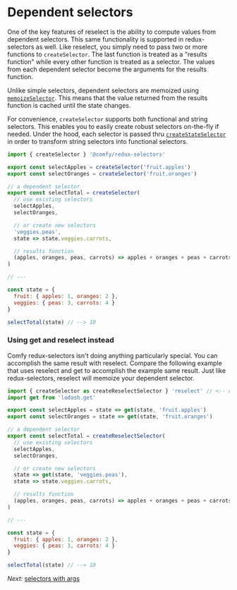 # Dependent selectors

One of the key features of reselect is the ability to compute values from dependent selectors. This same functionality is supported in redux-selectors as well. Like reselect, you simply need to pass two or more functions to `createSelector`. The last function is treated as a "results function" while every other function is treated as a selector. The values from each dependent selector become the arguments for the results function.

Unlike simple selectors, dependent selectors are memoized using [`memoizeSelector`](/docs/api/memoizeSelector.md). This means that the value returned from the results function is cached until the state changes.

For convenience, `createSelector` supports both functional and string selectors. This enables you to easily create robust selectors on-the-fly if needed. Under the hood, each selector is passed thru [`createStateSelector`](/docs/api/createStateSelector.md) in order to transform string selectors into functional selectors.

```js
import { createSelector } '@comfy/redux-selectors'

export const selectApples = createSelector('fruit.apples')
export const selectOranges = createSelector('fruit.oranges')

// a dependent selector
export const selectTotal = createSelector(
  // use existing selectors
  selectApples,
  selectOranges,

  // or create new selectors
  'veggies.peas',
  state => state.veggies.carrots,

  // results function
  (apples, oranges, peas, carrots) => apples + oranges + peas + carrots
)

// ---

const state = {
  fruit: { apples: 1, oranges: 2 },
  veggies: { peas: 3, carrots: 4 }
}

selectTotal(state) // --> 10
```

### Using get and reselect instead

Comfy redux-selectors isn't doing anything particularly special. You can accomplish the same result with reselect. Compare the following example that uses reselect and get to accomplish the example same result. Just like redux-selectors, reselect will memoize your dependent selector.


```js
import { createSelector as createReselectSelector } 'reselect' // <-- use reselect if you want
import get from 'lodash.get'

export const selectApples = state => get(state, 'fruit.apples')
export const selectOranges = state => get(state, 'fruit.oranges')

// a dependent selector
export const selectTotal = createReselectSelector(
  // use existing selectors
  selectApples,
  selectOranges,

  // or create new selectors
  state => get(state, 'veggies.peas'),
  state => state.veggies.carrots,

  // results function
  (apples, oranges, peas, carrots) => apples + oranges + peas + carrots
)

// ---

const state = {
  fruit: { apples: 1, oranges: 2 },
  veggies: { peas: 3, carrots: 4 }
}

selectTotal(state) // --> 10
```

*Next:* [selectors with args](/docs/usage/selectors-with-args.md)
